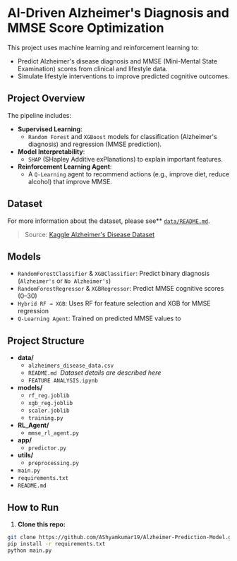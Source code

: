 # AI-Driven Alzheimer's Diagnosis and MMSE Score Optimization

This project uses machine learning and reinforcement learning to:
- Predict Alzheimer's disease diagnosis and MMSE (Mini-Mental State Examination) scores from clinical and lifestyle data.
- Simulate lifestyle interventions to improve predicted cognitive outcomes.

## Project Overview

The pipeline includes:
- **Supervised Learning**:
  - `Random Forest` and `XGBoost` models for classification (Alzheimer's diagnosis) and regression (MMSE prediction).
- **Model Interpretability**:
  - `SHAP` (SHapley Additive exPlanations) to explain important features.
- **Reinforcement Learning Agent**:
  - A `Q-Learning` agent to recommend actions (e.g., improve diet, reduce alcohol) that improve MMSE.

## Dataset

For more information about the dataset, please see** [`data/README.md`](data/README.md).

> Source: [Kaggle Alzheimer's Disease Dataset](https://www.kaggle.com/datasets/rabieelkharoua/alzheimers-disease-dataset)

## Models

- `RandomForestClassifier` & `XGBClassifier`: Predict binary diagnosis (`Alzheimer's` or `No Alzheimer's`)
- `RandomForestRegressor` & `XGBRegressor`: Predict MMSE cognitive scores (0–30)
- `Hybrid RF → XGB`: Uses RF for feature selection and XGB for MMSE regression
- `Q-Learning Agent`: Trained on predicted MMSE values to

## Project Structure
- **data/**
  - `alzheimers_disease_data.csv`
  - `README.md`  _Dataset details are described here_
  - `FEATURE ANALYSIS.ipynb`
- **models/**
  - `rf_reg.joblib`
  - `xgb_reg.joblib`
  - `scaler.joblib`
  - `training.py`
- **RL_Agent/**
  - `mmse_rl_agent.py`
- **app/**
  - `predictor.py`
- **utils/**
  - `preprocessing.py`
- `main.py`
- `requirements.txt`
- `README.md`

## How to Run

1. **Clone this repo:**

```bash
git clone https://github.com/AShyamkumar19/Alzheimer-Prediction-Model.git
pip install -r requirements.txt
python main.py
